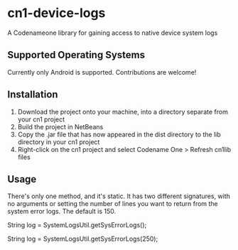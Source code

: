 # cn1-device-logs
A Codenameone library for gaining access to native device system logs

Supported Operating Systems
---------------------------
Currently only Android is supported.  Contributions are welcome!

Installation
------------
1. Download the project onto your machine, into a directory separate from your cn1 project
2. Build the project in NetBeans
3. Copy the .jar file that has now appeared in the dist directory to the lib directory in your cn1 project
4. Right-click on the cn1 project and select Codename One > Refresh cn1lib files

Usage
-----
There's only one method, and it's static.  It has two different signatures, with no arguments or setting the number of lines you want to return from the system error logs.  The default is 150.

  String log = SystemLogsUtil.getSysErrorLogs();

  String log = SystemLogsUtil.getSysErrorLogs(250);
